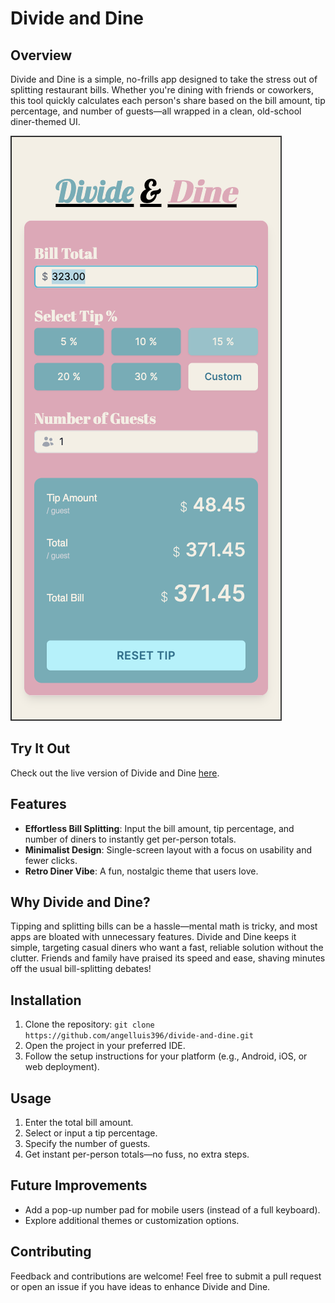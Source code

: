 # Divide and Dine

## Overview
Divide and Dine is a simple, no-frills app designed to take the stress out of splitting restaurant bills. Whether you're dining with friends or coworkers, this tool quickly calculates each person's share based on the bill amount, tip percentage, and number of guests—all wrapped in a clean, old-school diner-themed UI.

![Divide and Dine Screenshot](images/divideAndDineSS.png)

## Try It Out
Check out the live version of Divide and Dine <a href="https://tiny-florentine-0677b3.netlify.app/" target="_blank">here</a>.


## Features
- **Effortless Bill Splitting**: Input the bill amount, tip percentage, and number of diners to instantly get per-person totals.
- **Minimalist Design**: Single-screen layout with a focus on usability and fewer clicks.
- **Retro Diner Vibe**: A fun, nostalgic theme that users love.

## Why Divide and Dine?
Tipping and splitting bills can be a hassle—mental math is tricky, and most apps are bloated with unnecessary features. Divide and Dine keeps it simple, targeting casual diners who want a fast, reliable solution without the clutter. Friends and family have praised its speed and ease, shaving minutes off the usual bill-splitting debates!

## Installation
1. Clone the repository: `git clone https://github.com/angelluis396/divide-and-dine.git`
2. Open the project in your preferred IDE.
3. Follow the setup instructions for your platform (e.g., Android, iOS, or web deployment).

## Usage
1. Enter the total bill amount.
2. Select or input a tip percentage.
3. Specify the number of guests.
4. Get instant per-person totals—no fuss, no extra steps.

## Future Improvements
- Add a pop-up number pad for mobile users (instead of a full keyboard).
- Explore additional themes or customization options.

## Contributing
Feedback and contributions are welcome! Feel free to submit a pull request or open an issue if you have ideas to enhance Divide and Dine.
